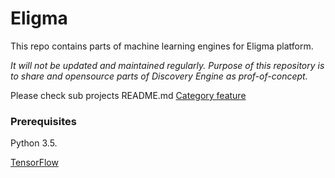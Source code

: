 # Eligma

This repo contains parts of machine learning engines for Eligma platform.

*It will not be updated and maintained regularly. Purpose of this repository is to share and opensource parts of Discovery Engine as prof-of-concept.*

Please check sub projects README.md
[Category feature](DiscoveryEngine/QueryUnderstanding/FeaturePredictors/category/README.md)


### Prerequisites

Python 3.5.

[TensorFlow](https://www.tensorflow.org/)
